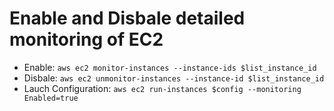 # Enable and Disbale detailed monitoring of EC2

- Enable: `aws ec2 monitor-instances --instance-ids $list_instance_id`
- Disbale: `aws ec2 unmonitor-instances --instance-id $list_instance_id`
- Lauch Configuration: `aws ec2 run-instances $config --monitoring Enabled=true`



